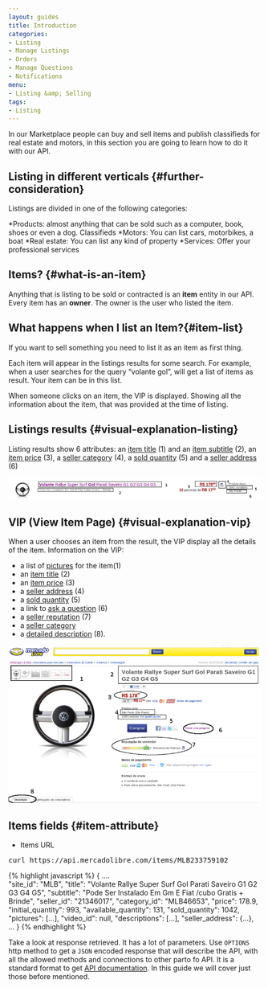 ```yaml
---
layout: guides
title: Introduction
categories: 
- Listing
- Manage Listings
- Orders
- Manage Questions
- Notifications
menu: 
- Listing &amp; Selling
tags: 
- Listing
---
```


In our Marketplace people can buy and sell items and publish classifieds for real estate and motors, in this section you are going to learn how to do it with our API.

## Listing in different verticals {#further-consideration}

Listings are divided in one of the following categories:

*Products: almost anything that can be sold such as a computer, book, shoes or even a dog. 
Classifieds
*Motors: You can list cars, motorbikes, a boat
*Real estate: You can list any kind of property
*Services: Offer your professional services


## Items? {#what-is-an-item}

Anything that is listing to be sold or contracted is an <strong>item</strong> entity in our API.
Every item has an <strong>owner</strong>. The owner is the user who listed the item.

## What happens when I list an Item?{#item-list}

If you want to sell something you need to list it as an item as first thing.

Each item will appear in the listings results for some search. For example, when a user searches for the query “volante gol”, will get a list of items as result. Your item can be in this list.

When someone clicks on an item, the VIP is displayed. Showing all the information about the item, that was provided at the time of listing.


## Listings results {#visual-explanation-listing}

Listing results show 6 attributes: an <a href="javascript:void(0)" onClick="goToByScroll('item-title')">item title</a> (1) and an <a href="javascript:void(0)" onClick="goToByScroll('item-title')">item subtitle</a> (2), an <a href="javascript:void(0)" onClick="goToByScroll('item-price')">item price</a> (3), a <a href="javascript:void(0)" onClick="goToByScroll('seller-category')">seller category</a> (4), a <a href="javascript:void(0)" onClick="goToByScroll('sold-quantity')">sold quantity</a> (5) and a <a href="javascript:void(0)" onClick="goToByScroll('seller-address')">seller address</a> (6)


![meli listing](/images/meli-listing.png)

## VIP (View Item Page) {#visual-explanation-vip}

When a user chooses an item from the result, the VIP display all the details of the item.
Information on the VIP:
* a list of <a href="javascript:void(0)" onClick="goToByScroll('item-pictures')"> pictures</a> for the item(1)
* an <a href="javascript:void(0)" onClick="goToByScroll('item-title')">item title</a> (2)
* an <a href="javascript:void(0)" onClick="goToByScroll('item-price')">item price</a> (3)
* a <a href="javascript:void(0)" onClick="goToByScroll('seller-address')">seller address</a> (4)
* a <a href="javascript:void(0)" onClick="goToByScroll('sold-quantity')">sold quantity</a> (5)
* a link to [ask a question](/ask-a-question) (6)
* a <a href="javascript:void(0)" onClick="goToByScroll('seller-reputation')">seller reputation</a> (7)
* a <a href="javascript:void(0)" onClick="goToByScroll('seller-category')">seller category</a> 
* a <a href="javascript:void(0)" onClick="goToByScroll('detailed-decription')">detailed description</a> (8). 


![vip](/images/vip.png)

## Items fields {#item-attribute}

* Items URL 
<pre class="terminal">
curl https://api.mercadolibre.com/items/MLB233759102
</pre>

{% highlight javascript %} 
{
  ....   
  "site_id": "MLB",
  "title": "Volante Rallye Super Surf Gol Parati Saveiro G1 G2 G3 G4 G5",
  "subtitle": "Pode Ser Instalado Em Gm E Fiat /cubo Gratis + Brinde",
  "seller_id": "21346017",
  "category_id": "MLB46653",
  "price": 178.9,
  "initial_quantity": 993,
  "available_quantity": 131,
  "sold_quantity": 1042,
  "pictures": [...],
  "video_id": null,
  "descriptions": [...],
  "seller_address": {...},
  ...
}
{% endhighlight %}

Take a look at response retrieved. It has a lot of parameters. Use <code>OPTIONS</code> http method to get a <code>JSON</code> encoded response that will describe the API, with all the allowed methods and connections to other parto fo API. It is a standard format to get [API documentation](/design-considerations/#options).
In this guide we will cover just those before mentioned.

